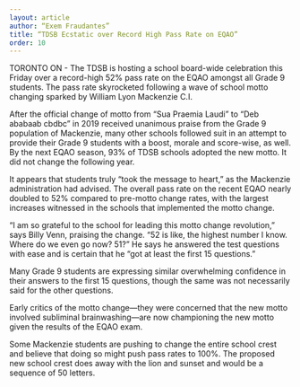```yaml
---
layout: article
author: “Exem Fraudantes”
title: “TDSB Ecstatic over Record High Pass Rate on EQAO”
order: 10
---
```


TORONTO ON - The TDSB is hosting a school board-wide celebration this Friday over a record-high 52% pass rate on the EQAO amongst all Grade 9 students. The pass rate skyrocketed following a wave of school motto changing sparked by William Lyon Mackenzie C.I.

After the official change of motto from “Sua Praemia Laudi” to “Deb ababaab cbdbc” in 2019 received unanimous praise from the Grade 9 population of Mackenzie, many other schools followed suit in an attempt to provide their Grade 9 students with a boost, morale and score-wise, as well. By the next EQAO season, 93% of TDSB schools adopted the new motto. It did not change the following year.

It appears that students truly “took the message to heart,” as the Mackenzie administration had advised. The overall pass rate on the recent EQAO nearly doubled to 52% compared to pre-motto change rates, with the largest increases witnessed in the schools that implemented the motto change.

“I am so grateful to the school for leading this motto change revolution,” says Billy Venn, praising the change. “52 is like, the highest number I know. Where do we even go now? 51?” He says he answered the test questions with ease and is certain that he “got at least the first 15 questions.”

Many Grade 9 students are expressing similar overwhelming confidence in their answers to the first 15 questions, though the same was not necessarily said for the other questions.

Early critics of the motto change—they were concerned that the new motto involved subliminal brainwashing—are now championing the new motto given the results of the EQAO exam.

Some Mackenzie students are pushing to change the entire school crest and believe that doing so might push pass rates to 100%. The proposed new school crest does away with the lion and sunset and would be a sequence of 50 letters.



